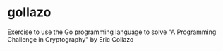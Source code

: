# gollazo
Exercise to use the Go programming language to solve "A Programming Challenge in Cryptography" by Eric Collazo
